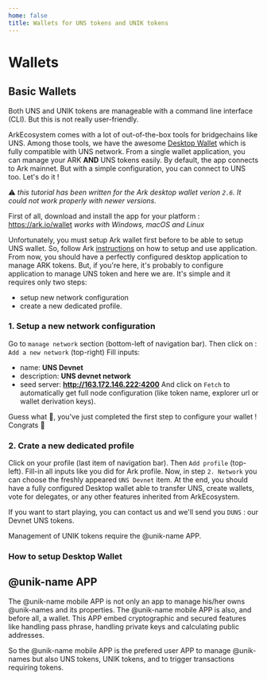 ```yaml
---
home: false
title: Wallets for UNS tokens and UNIK tokens
---
```


# Wallets

## Basic Wallets

Both UNS and UNIK tokens are manageable with a command line interface (CLI). But this is not really user-friendly. 

ArkEcosystem comes with a lot of out-of-the-box tools for bridgechains like UNS. 
Among those tools, we have the awesome [Desktop Wallet](https://ark.io/wallet) which is fully compatible with UNS network. 
From a single wallet application, you can manage your ARK **AND** UNS tokens easily. 
By default, the app connects to Ark mainnet. But with a simple configuration, you can connect to UNS too. Let's do it !

:warning: *this tutorial has been written for the Ark desktop wallet verion `2.6`. It could not work properly with newer versions.* 

First of all, download and install the app for your platform : https://ark.io/wallet
*works with Windows, macOS and Linux*

Unfortunately, you must setup Ark wallet first before to be able to setup UNS wallet. 
So, follow Ark [instructions](https://docs.ark.io/tutorials/usage-guides/how-to-use-ark-desktop-wallet.html) on how to setup and use application. 
From now, you should have a perfectly configured desktop application to manage ARK tokens. 
But, if you're here, it's probably to configure application to manage UNS token and here we are. 
It's simple and it requires only two steps: 
- setup new network configuration
- create a new dedicated profile.

### 1. Setup a new network configuration

Go to `manage network` section (bottom-left of navigation bar).
Then click on : `Add a new network` (top-right)
Fill inputs:
- name: **UNS Devnet**
- description: **UNS devnet network**
- seed server: **http://163.172.146.222:4200**
And click on `Fetch` to automatically get full node configuration (like token name, explorer url or wallet derivation keys).

Guess what 🤔, you've just completed the first step to configure your wallet ! Congrats 🎉

### 2. Crate a new dedicated profile

Click on your profile (last item of navigation bar).
Then `Add profile` (top-left). 
Fill-in all inputs like you did for Ark profile.
Now, in step `2. Network` you can choose the freshly appeared `UNS Devnet` item.
At the end, you should have a fully configured Desktop wallet able to transfer UNS, create wallets, vote for delegates, or any other features inherited from ArkEcosystem.

If you want to start playing, you can contact us and we'll send you `DUNS` : our Devnet UNS tokens.

Management of UNIK tokens require the @unik-name APP.

### How to setup Desktop Wallet



## @unik-name APP

The @unik-name mobile APP is not only an app to manage his/her owns @unik-names and its properties. The @unik-name mobile APP is also, and before all, a wallet. This APP embed cryptographic and secured features like handling pass phrase, handling private keys and calculating public addresses. 

So the @unik-name mobile APP is the prefered user APP to manage @unik-names but also UNS tokens, UNIK tokens, and to trigger transactions requiring tokens.

